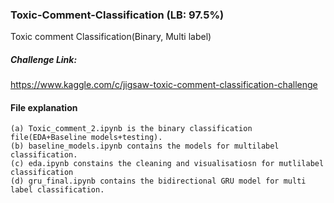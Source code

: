 ### Toxic-Comment-Classification (LB: 97.5%)
Toxic comment Classification(Binary, Multi label)
##### Challenge Link: 
https://www.kaggle.com/c/jigsaw-toxic-comment-classification-challenge
#### File explanation
```
(a) Toxic_comment_2.ipynb is the binary classification file(EDA+Baseline models+testing).
(b) baseline_models.ipynb contains the models for multilabel classification.
(c) eda.ipynb constains the cleaning and visualisatiosn for mutlilabel classification
(d) gru_final.ipynb contains the bidirectional GRU model for multi label classification.
```
